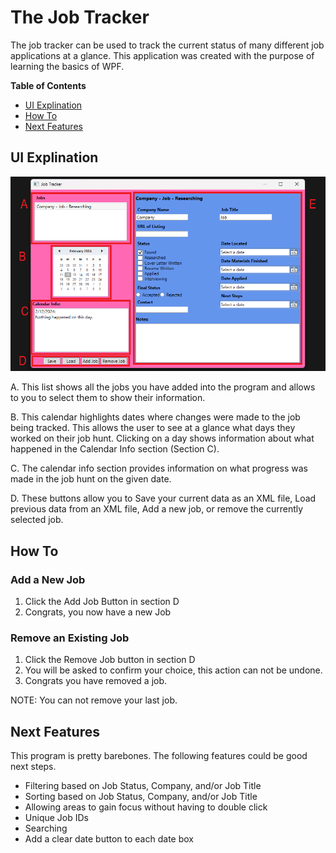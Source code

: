 # The Job Tracker

The job tracker can be used to track the current status of many different job applications at a glance. This application was created with the purpose of learning the basics of WPF.

**Table of Contents**
- [UI Explination](#ui-explination)
- [How To](#how-to)
- [Next Features](#next-features)

## UI Explination
![UI Breakdown](./images/UIBreakdown.png "Image showing the UI with sections labled by letter.")

A. This list shows all the jobs you have added into the program and allows to you to select them to show their information.

B. This calendar highlights dates where changes were made to the job being tracked. This allows the user to see at a glance what days they worked on their job hunt. Clicking on a day shows information about what happened in the Calendar Info section (Section C).

C. The calendar info section provides information on what progress was made in the job hunt on the given date.

D. These buttons allow you to Save your current data as an XML file, Load previous data from an XML file, Add a new job, or remove the currently selected job.
## How To
### Add a New Job

1. Click the Add Job Button in section D
2. Congrats, you now have a new Job

### Remove an Existing Job

1. Click the Remove Job button in section D
2. You will be asked to confirm your choice, this action can not be undone.
3. Congrats you have removed a job.

NOTE: You can not remove your last job.

## Next Features
This program is pretty barebones. The following features could be good next steps.

- Filtering based on Job Status, Company, and/or Job Title
- Sorting based on Job Status, Company, and/or Job Title
- Allowing areas to gain focus without having to double click
- Unique Job IDs
- Searching
- Add a clear date button to each date box